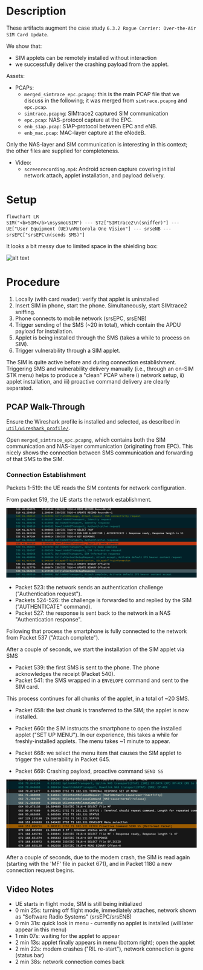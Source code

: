 # Description

These artifacts augment the case study `6.3.2 Rogue Carrier: Over-the-Air SIM Card Update`.

We show that:
- SIM applets can be remotely installed without interaction
- we successfully deliver the crashing payload from the applet.

Assets:
- PCAPs:
  - `merged_simtrace_epc.pcapng`: this is the main PCAP file that we discuss in the following; it was merged from `simtrace.pcapng` and `epc.pcap`.
  - `simtrace.pcapng`: SIMtrace2 captured SIM communication
  - `epc.pcap`: NAS-protocol capture at the EPC.
  - `enb_s1ap.pcap`: S1AP-protocol between EPC and eNB.
  - `enb_mac.pcap`: MAC-layer capture at the eNodeB.

Only the NAS-layer and SIM communication is interesting in this context; the other files are supplied for completeness.

- Video:
  - `screenrecording.mp4`: Android screen capture covering initial network attach, applet installation, and payload delivery.

# Setup

```mermaid
flowchart LR
SIM("<b>SIM</b>\nsysmoUSIM") --- ST2["SIMtrace2\n(sniffer)"] --- UE["User Equipment (UE)\nMotorola One Vision"] --- srseNB --- srsEPC["srsEPC\n(sends SMS)"]
```

It looks a bit messy due to limited space in the shielding box:

![alt text](img/setup_annotated.png)

# Procedure

1. Locally (with card reader): verify that applet is uninstalled
2. Insert SIM in phone, start the phone. Simultaneously, start SIMtrace2 sniffing.
3. Phone connects to mobile network (srsEPC, srsENB)
4. Trigger sending of the SMS (~20 in total), which contain the APDU payload for installation.
5. Applet is being installed through the SMS (takes a while to process on SIM).
6. Trigger vulnerability through a SIM applet.

The SIM is quite active before and during connection establishment. Triggering SMS and vulnerability delivery manually (i.e., through an on-SIM STK menu) helps to produce a "clean" PCAP where i) network setup, ii) applet installation, and iii) proactive command delivery are clearly separated.

## PCAP Walk-Through

Ensure the Wireshark profile is installed and selected, as described in [`util/wireshark_profile/`](../../util/wireshark_profile/README.md).

Open `merged_simtrace_epc.pcapng`, which contains both the SIM communication and NAS-layer communication (originating from EPC). This nicely shows the connection between SMS communication and forwarding of that SMS to the SIM.

### Connection Establishment

Packets 1-519: the UE reads the SIM contents for network configuration.

From packet 519, the UE starts the network establishment.

![alt text](img/connection_establishment.png)

- Packet 523: the network sends an authentication challenge ("Authentication request").
- Packets 524-526: the challenge is forwarded to and replied by the SIM ("AUTHENTICATE" command).
- Packet 527: the response is sent back to the network in a NAS "Authentication response".

Following that process the smartphone is fully connected to the network from Packet 537 ("Attach complete").

After a couple of seconds, we start the installation of the SIM applet via SMS

- Packet 539: the first SMS is sent to the phone. The phone acknowledges the receipt (Packet 540).
- Packet 541: the SMS wrapped in a `ENVELOPE` command and sent to the SIM card.

This process continues for all chunks of the applet, in a total of ~20 SMS.

- Packet 658: the last chunk is transferred to the SIM; the applet is now installed.

- Packet 660: the SIM instructs the smartphone to open the installed applet ("SET UP MENU"). In our experience, this takes a while for freshly-installed applets. The menu takes ~1 minute to appear.

- Packet 668: we select the menu item that causes the SIM applet to trigger the vulnerability in Packet 645.
- Packet 669: Crashing payload, proactive command `SEND SS`

![alt text](img/proactive_command_crash.png)

After a couple of seconds, due to the modem crash, the SIM is read again (starting with the 'MF' file in packet 671), and in Packet 1180 a new connection request begins.

## Video Notes

- UE starts in flight mode, SIM is still being initialized
- 0 min 25s: turning off flight mode, immediately attaches, network shown as "Software Radio Systems" (srsEPC/srsENB)
- 0 min 31s: quick look in menu - currently no applet is installed (will later appear in this menu)
- 1 min 07s: waiting for the applet to appear
- 2 min 13s: applet finally appears in menu (bottom right); open the applet
- 2 min 22s: modem crashes ("RIL re-start"), network connection is gone (status bar)
- 2 min 38s: network connection comes back
